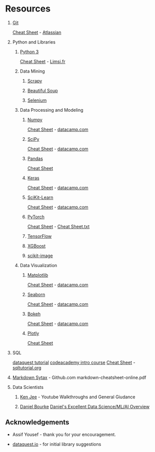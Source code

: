 # Resources

1.  [Git](https://git-scm.com/docs)

    [Cheat Sheet](https://github.com/aespositoiii/Resources/blob/master/SWTM-2088_Atlassian-Git-Cheatsheet-1.pdf) - [Atlassian](https://www.atlassian.com/git/tutorials/atlassian-git-cheatsheet)

1.  Python and Libraries

    1.  [Python 3](https://docs.python.org/3/)

        [Cheat Sheet](https://github.com/aespositoiii/Resources/blob/master/mementopython3-english.pdf) - [Limsi.fr](https://perso.limsi.fr/pointal/python:memento)

    1.  Data Mining
        1.  [Scrapy](https://docs.scrapy.org/en/latest/index.html)

        1.  [Beautiful Soup](https://www.crummy.com/software/BeautifulSoup/bs4/doc/)

        1.  [Selenium](https://selenium-python.readthedocs.io/)

    1.  Data Processing and Modeling
        1.  [Numpy](https://numpy.org/doc/1.19/index.html)

            [Cheat Sheet](https://github.com/aespositoiii/Resources/blob/master/Numpy_Python_Cheat_Sheet.pdf) - [datacamp.com](https://www.datacamp.com/community/blog/python-numpy-cheat-sheet)

        1.  [SciPy](https://docs.scipy.org/doc/scipy/reference/)

            [Cheat Sheet](https://github.com/aespositoiii/Resources/blob/master/Python_SciPy_Cheat_Sheet_Linear_Algebra.pdf) - [datacamp.com](https://www.datacamp.com/community/blog/python-scipy-cheat-sheet)

        1.  [Pandas](https://pandas.pydata.org/pandas-docs/stable/user_guide/index.html)

            [Cheat Sheet](https://github.com/aespositoiii/Resources/blob/master/Pandas_Cheat_Sheet.pdf)

        1.  [Keras](https://keras.io/guides/functional_api/)

            [Cheat Sheet](https://github.com/aespositoiii/Resources/blob/master/Keras_Cheat_Sheet_Python.pdf) - [datacamp.com](https://www.datacamp.com/community/blog/keras-cheat-sheet)

        1.  [SciKit-Learn](https://scikit-learn.org/stable/user_guide.html)

            [Cheat Sheet](https://github.com/aespositoiii/Resources/blob/master/Scikit_Learn_Cheat_Sheet_Python.pdf) - [datacamp.com](https://www.datacamp.com/community/blog/scikit-learn-cheat-sheet)

        1.  [PyTorch](https://pytorch.org/docs/stable/index.html)

            [Cheat Sheet](https://pytorch.org/tutorials/beginner/ptcheat.html) - [Cheat Sheet.txt](https://pytorch.org/tutorials/_sources/beginner/ptcheat.rst.txt)
        
        1.  [TensorFlow](https://www.tensorflow.org/tutorials)

        1.  [XGBoost](https://xgboost.readthedocs.io/en/latest/python/python_intro.html)

        1.  [scikit-image](https://scikit-image.org/)

    1.  Data Visualization
        1.  [Matplotlib](https://matplotlib.org/)

            [Cheat Sheet]() - [datacamp.com](https://www.datacamp.com/community/blog/python-matplotlib-cheat-sheet)

        1.  [Seaborn](https://seaborn.pydata.org/)

            [Cheat Sheet]() - [datacamp.com](https://www.datacamp.com/community/blog/seaborn-cheat-sheet-python)

        1.  [Bokeh](https://docs.bokeh.org/en/latest/)

            [Cheat Sheet]() - [datacamp.com](https://www.datacamp.com/community/blog/bokeh-cheat-sheet-python)

        1.  [Plotly](https://plotly.com/python/)

            [Cheat Sheet]()




1.  SQL

    [dataquest tutorial](https://www.dataquest.io/blog/sql-basics/)
    [codeacademy intro course](https://www.codecademy.com/learn/learn-sql)
    [Cheat Sheet](https://github.com/aespositoiii/Resources/blob/master/SQL-cheat-sheet.pdf) - [sqltutorial.org](sqltutorial.org)

1. [Markdown Sytax](https://github.com/aespositoiii/Resources/blob/master/markdown-cheatsheet-online.pdf) - Github.com
        markdown-cheatsheet-online.pdf

1. Data Scientists

    1. [Ken Jee](https://www.youtube.com/channel/UCiT9RITQ9PW6BhXK0y2jaeg) - Youtube
    Walkthroughs and General Giudance

    1. [Daniel Bourke](https://www.youtube.com/channel/UCr8O8l5cCX85Oem1d18EezQ)
    [Daniel's Excellent Data Science/ML/AI Overview](https://whimsical.com/machine-learning-roadmap-2020-CA7f3ykvXpnJ9Az32vYXva)

## Acknowledgements

* Assif Yousef - thank you for your encouragement.

* [dataquest.io](https://www.dataquest.io/blog/15-python-libraries-for-data-science/) - for initial library suggestions
